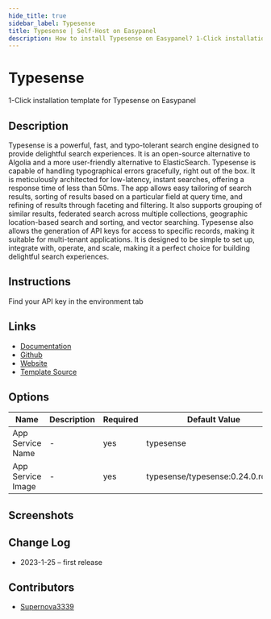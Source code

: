 ```yaml
---
hide_title: true
sidebar_label: Typesense
title: Typesense | Self-Host on Easypanel
description: How to install Typesense on Easypanel? 1-Click installation template for Typesense on Easypanel
---
```


<!-- generated -->

# Typesense

1-Click installation template for Typesense on Easypanel

## Description

Typesense is a powerful, fast, and typo-tolerant search engine designed to provide delightful search experiences. It is an open-source alternative to Algolia and a more user-friendly alternative to ElasticSearch. Typesense is capable of handling typographical errors gracefully, right out of the box. It is meticulously architected for low-latency, instant searches, offering a response time of less than 50ms. The app allows easy tailoring of search results, sorting of results based on a particular field at query time, and refining of results through faceting and filtering. It also supports grouping of similar results, federated search across multiple collections, geographic location-based search and sorting, and vector searching. Typesense also allows the generation of API keys for access to specific records, making it suitable for multi-tenant applications. It is designed to be simple to set up, integrate with, operate, and scale, making it a perfect choice for building delightful search experiences.

## Instructions

Find your API key in the environment tab

## Links

- [Documentation](https://typesense.org/docs/)
- [Github](https://github.com/typesense/typesense)
- [Website](https://typesense.org/)
- [Template Source](https://github.com/easypanel-io/templates/tree/main/templates/typesense)

## Options

Name | Description | Required | Default Value
-|-|-|-
App Service Name | - | yes | typesense
App Service Image | - | yes | typesense/typesense:0.24.0.rcn58

## Screenshots


## Change Log

- 2023-1-25 – first release

## Contributors

- [Supernova3339](https://github.com/Supernova3339)
